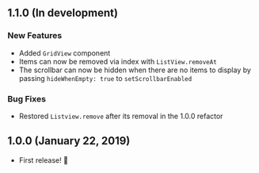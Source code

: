 ## 1.1.0 (In development)
### New Features
* Added `GridView` component
* Items can now be removed via index with `ListView.removeAt`
* The scrollbar can now be hidden when there are no items to display by passing `hideWhenEmpty: true` to `setScrollbarEnabled`

### Bug Fixes
* Restored `Listview.remove` after its removal in the 1.0.0 refactor

## 1.0.0 (January 22, 2019)
* First release! :tada:
